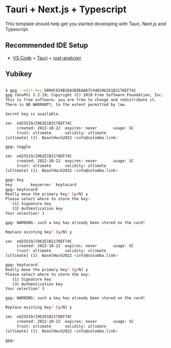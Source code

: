 # Tauri + Next.js + Typescript

This template should help get you started developing with Tauri, Next.js and Typescript.

## Recommended IDE Setup

- [VS Code](https://code.visualstudio.com/) + [Tauri](https://marketplace.visualstudio.com/items?itemName=tauri-apps.tauri-vscode) + [rust-analyzer](https://marketplace.visualstudio.com/items?itemName=rust-lang.rust-analyzer)


## Yubikey

```bash

$ gpg --edit-key D899C824B16A3EDEAA67C4402962E1B2176EF74C
gpg (GnuPG) 2.2.19; Copyright (C) 2019 Free Software Foundation, Inc.
This is free software: you are free to change and redistribute it.
There is NO WARRANTY, to the extent permitted by law.

Secret key is available.

sec  ed25519/2962E1B2176EF74C
     created: 2022-10-22  expires: never       usage: SC  
     trust: ultimate      validity: ultimate
[ultimate] (1). BaselHack2022 <info@colomba.link>

gpg> toggle

sec  ed25519/2962E1B2176EF74C
     created: 2022-10-22  expires: never       usage: SC  
     trust: ultimate      validity: ultimate
[ultimate] (1). BaselHack2022 <info@colomba.link>

gpg> key
key        keyserver  keytocard  
gpg> keytocard 
Really move the primary key? (y/N) y
Please select where to store the key:
   (1) Signature key
   (3) Authentication key
Your selection? 1

gpg: WARNING: such a key has already been stored on the card!

Replace existing key? (y/N) y

sec  ed25519/2962E1B2176EF74C
     created: 2022-10-22  expires: never       usage: SC  
     trust: ultimate      validity: ultimate
[ultimate] (1). BaselHack2022 <info@colomba.link>

gpg> keytocard 
Really move the primary key? (y/N) y
Please select where to store the key:
   (1) Signature key
   (3) Authentication key
Your selection? 3

gpg: WARNING: such a key has already been stored on the card!

Replace existing key? (y/N) y

sec  ed25519/2962E1B2176EF74C
     created: 2022-10-22  expires: never       usage: SC  
     trust: ultimate      validity: ultimate
[ultimate] (1). BaselHack2022 <info@colomba.link>

gpg> 

```
